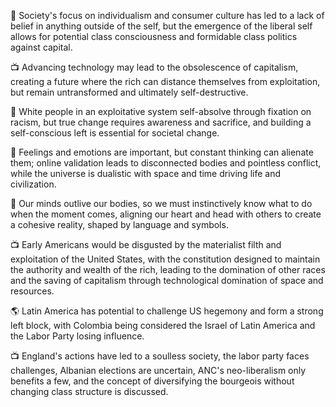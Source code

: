 🎤 Society's focus on individualism and consumer culture has led to a lack of belief in anything outside of the self, but the emergence of the liberal self allows for potential class consciousness and formidable class politics against capital.

📺 Advancing technology may lead to the obsolescence of capitalism, creating a future where the rich can distance themselves from exploitation, but remain untransformed and ultimately self-destructive.

🤔 White people in an exploitative system self-absolve through fixation on racism, but true change requires awareness and sacrifice, and building a self-conscious left is essential for societal change.

🤔 Feelings and emotions are important, but constant thinking can alienate them; online validation leads to disconnected bodies and pointless conflict, while the universe is dualistic with space and time driving life and civilization.

🧠 Our minds outlive our bodies, so we must instinctively know what to do when the moment comes, aligning our heart and head with others to create a cohesive reality, shaped by language and symbols.

📺 Early Americans would be disgusted by the materialist filth and exploitation of the United States, with the constitution designed to maintain the authority and wealth of the rich, leading to the domination of other races and the saving of capitalism through technological domination of space and resources.

🌎 Latin America has potential to challenge US hegemony and form a strong left block, with Colombia being considered the Israel of Latin America and the Labor Party losing influence.

📺 England's actions have led to a soulless society, the labor party faces challenges, Albanian elections are uncertain, ANC's neo-liberalism only benefits a few, and the concept of diversifying the bourgeois without changing class structure is discussed.

